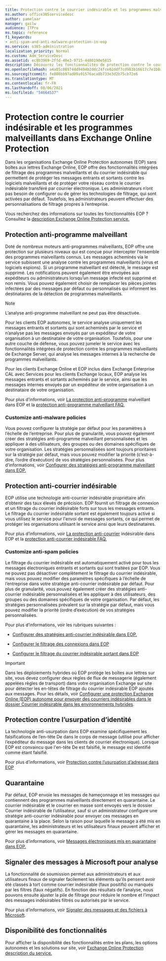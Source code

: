 ```yaml
---
title: Protection contre le courrier indésirable et les programmes malveillants dans Exchange Online Protection
ms.author: office365servicedesc
author: pamelaar
manager: gailw
audience: ITPro
ms.topic: reference
f1_keywords:
- anti-spam-and-anti-malware-protection-in-eop
ms.service: o365-administration
localization_priority: Normal
ms.custom: Adm_ServiceDesc
ms.assetid: ec8b3969-2ffd-40e3-9715-4480190e5815
description: Découvrez les fonctionnalités de protection contre le courrier indésirable et les programmes malveillants disponibles dans les organisations Exchange Online Protection autonomes (EOP) Exchange Online boîtes aux lettres.
ms.openlocfilehash: a4a05c08974dd9494b2ddc24fce02ddf7cd9b3b16617c7e1b8a55957186cc6ec
ms.sourcegitcommit: fe808bb97ad09a91576aca8b733e3d2b75cb72e6
ms.translationtype: MT
ms.contentlocale: fr-FR
ms.lasthandoff: 08/06/2021
ms.locfileid: "54664537"
---
```

# <a name="anti-spam-and-anti-malware-protection-in-exchange-online-protection"></a>Protection contre le courrier indésirable et les programmes malveillants dans Exchange Online Protection

Dans les organisations Exchange Online Protection autonomes (EOP) sans boîtes aux lettres Exchange Online, EOP offre des fonctionnalités intégrées de filtrage des programmes malveillants et du courrier indésirable qui permettent de protéger les messages entrants et sortants contre les logiciels malveillants et de protéger votre réseau contre le courrier indésirable transféré par courrier électronique. Les administrateurs n’ont pas besoin de configurer ou de gérer les technologies de filtrage, qui sont activées par défaut. Toutefois, les administrateurs peuvent effectuer des personnalisations de filtrage propres à l’entreprise.

Vous recherchez des informations sur toutes les fonctionnalités EOP ? Consultez la [description Exchange Online Protection service.](exchange-online-protection-service-description.md)

## <a name="anti-malware-protection"></a>Protection anti-programme malveillant

Doté de nombreux moteurs anti-programmes malveillants, EOP offre une protection sur plusieurs niveaux qui est conçue pour intercepter l'ensemble des programmes malveillants connus. Les messages acheminés via le service subissent une analyse contre les programmes malveillants (virus et logiciels espions). Si un programme malveillant est détecté, le message est supprimé. Les notifications peuvent également être envoyées aux expéditeurs ou administrateurs lorsqu’un message infecté est supprimé et non remis. Vous pouvez également choisir de remplacer les pièces jointes infectées par des messages par défaut ou personnalisés qui informent les destinataires de la détection de programmes malveillants.

> [!NOTE] 
> L’analyse anti-programme malveillant ne peut pas être désactivée.

Pour les clients EOP autonomes, le service analyse uniquement les messages entrants et sortants qui sont acheminés par le service et n’analyse pas les messages envoyés par un expéditeur de votre organisation à un destinataire de votre organisation. Toutefois, pour une autre couche de défense, vous pouvez jumeler le service avec les fonctionnalités intégrées de protection contre les programmes malveillants de Exchange Server, qui analyse les messages internes à la recherche de programmes malveillants.

Pour les clients Exchange Online et EOP inclus dans Exchange Enterprise CAL avec Services pour les clients Exchange locaux, EOP analyse les messages entrants et sortants acheminés par le service, ainsi que les messages internes envoyés par un expéditeur de votre organisation à un destinataire de votre organisation.

Pour plus d’informations, voir [La protection anti-programme](/microsoft-365/security/office-365-security/anti-malware-protection) malveillant dans EOP et la [protection anti-programme malveillant FAQ.](/microsoft-365/security/office-365-security/anti-malware-protection-faq-eop)

### <a name="customize-anti-malware-policies"></a>Customize anti-malware policies

Vous pouvez configurer la stratégie par défaut pour les paramètres à l’échelle de l’entreprise. Pour plus de granularité, vous pouvez également créer des stratégies anti-programme malveillant personnalisées et les appliquer à des utilisateurs, des groupes ou des domaines spécifiques de votre organisation. Les stratégies personnalisées sont toujours prioritaires sur la stratégie par défaut, mais vous pouvez modifier la priorité (c’est-à-dire, l’ordre d’exécution) de vos stratégies personnalisées. Pour plus d’informations, voir [Configurer des stratégies anti-programme malveillant dans EOP.](/microsoft-365/security/office-365-security/configure-anti-malware-policies)

## <a name="anti-spam-protection"></a>Protection anti-courrier indésirable

EOP utilise une technologie anti-courrier indésirable propriétaire afin d’obtenir des taux élevés de précision. EOP fournit un filtrage de connexion et un filtrage du courrier indésirable forts sur tous les messages entrants. Le filtrage du courrier indésirable sortant est également toujours activé si vous utilisez le service pour l'envoi de messages sortants, ce qui permet de protéger les organisations utilisant le service ainsi que leurs destinataires.

Pour plus d’informations, voir [La protection anti-courrier](/microsoft-365/security/office-365-security/anti-spam-protection) indésirable dans EOP et la [protection anti-courrier indésirable FAQ.](/microsoft-365/security/office-365-security/anti-spam-protection-faq)

### <a name="customize-anti-spam-policies"></a>Customize anti-spam policies

Le filtrage du courrier indésirable est automatiquement activé pour tous les messages électroniques entrants et sortants qui sont traitées par EOP. Vous ne pouvez pas désactiver complètement le filtrage du courrier indésirable, mais vous pouvez modifier des paramètres spécifiques à l’échelle de l’entreprise dans votre stratégie anti-courrier indésirable par défaut. Pour plus de granularité, vous pouvez également créer des stratégies anti-courrier indésirable personnalisées et les appliquer à des utilisateurs, des groupes ou des domaines spécifiques de votre organisation. Par défaut, les stratégies personnalisées prévalent sur la stratégie par défaut, mais vous pouvez modifier la priorité (ordre d’exécution) de vos stratégies personnalisées.

Pour plus d’informations, voir les rubriques suivantes :

- [Configurer des stratégies anti-courrier indésirable dans EOP.](/microsoft-365/security/office-365-security/configure-your-spam-filter-policies)

- [Configurer le filtrage des connexions dans EOP](/microsoft-365/security/office-365-security/configure-the-connection-filter-policy)

- [Configurer le filtrage du courrier indésirable sortant dans EOP](/microsoft-365/security/office-365-security/configure-the-outbound-spam-policy)

> [!IMPORTANT]
> Dans les déploiements hybrides où EOP protège les boîtes aux lettres sur site, vous devez configurer deux règles de flux de messagerie (également appelées règles de transport) dans votre organisation Exchange sur site pour détecter les en-têtes de filtrage du courrier indésirable EOP ajoutés aux messages. Pour les détails, voir [Configurer une protection Exchange Online (EOP) autonome pour envoyer des courriers indésirables dans le dossier Courrier indésirable dans les environnements hybrides](/microsoft-365/security/office-365-security/ensure-that-spam-is-routed-to-each-user-s-junk-email-folder).

## <a name="anti-spoofing-protection"></a>Protection contre l’usurpation d’identité

La technologie anti-usurpation dans EOP examine spécifiquement les falsifications de l’en-tête De dans le corps de message (utilisé pour afficher l’expéditeur du message dans les clients de courrier électronique). Lorsque EOP est convaincu que l'en-tête De est falsifié, le message est identifié comme étant falsifié.

Pour plus d’informations, voir [Protection contre l’usurpation d’adresse dans EOP](/microsoft-365/security/office-365-security/anti-spoofing-protection)

## <a name="quarantine"></a>Quarantaine

Par défaut, EOP envoie les messages de hameçonnage et les messages qui contiennent des programmes malveillants directement en quarantaine. Le courrier indésirable et le courrier en masse sont envoyés vers le dossier Courrier indésirable de l’utilisateur, sauf si un administrateur configure une stratégie anti-courrier indésirable pour envoyer ces messages en quarantaine à la place. Selon la raison pour laquelle le message a été mis en quarantaine, les administrateurs et les utilisateurs finaux peuvent afficher et gérer les messages en quarantaine.

Pour plus d’informations, voir [Messages électroniques mis en quarantaine dans EOP.](/microsoft-365/security/office-365-security/quarantine-email-messages)

## <a name="report-messages-to-microsoft-for-analysis"></a>Signaler des messages à Microsoft pour analyse

La fonctionnalité de soumission permet aux administrateurs et aux utilisateurs finaux de signaler facilement les éléments qu’ils pensent avoir été classés à tort comme courrier indésirable (faux positifs) ou manqués par les filtres (faux négatifs). En fonction des résultats de l’analyse, nous pouvons ensuite ajuster la pile de filtrage pour réduire le nombre et l’impact des messages indésirables filtrés ou autorisés par le service.

Pour plus d’informations, voir [Signaler des messages et des fichiers à Microsoft](/microsoft-365/security/office-365-security/report-junk-email-messages-to-microsoft).

## <a name="feature-availability"></a>Disponibilité des fonctionnalités

Pour afficher la disponibilité des fonctionnalités entre les plans, les options autonomes et les solutions sur site, voir [Exchange Online Protection description du service.](exchange-online-protection-service-description.md)